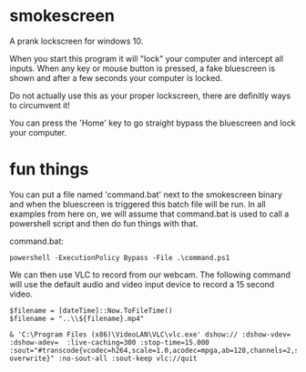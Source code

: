 # smokescreen

A prank lockscreen for windows 10.

When you start this program it will "lock" your computer and intercept all inputs.
When any key or mouse button is pressed, a fake bluescreen is shown and after a few seconds your computer is locked.

Do not actually use this as your proper lockscreen, there are definitly ways to circumvent it!

You can press the 'Home' key to go straight bypass the bluescreen and lock your computer.

# fun things

You can put a file named 'command.bat' next to the smokescreen binary and when the bluescreen is triggered this batch file will be run.
In all examples from here on, we will assume that command.bat is used to call a powershell script and then do fun things with that.

command.bat:
```
powershell -ExecutionPolicy Bypass -File .\command.ps1
```

We can then use VLC to record from our webcam. The following command will use the default audio and video input device to record a 15 second video.
```
$filename = [dateTime]::Now.ToFileTime()
$filename = "..\\${filename}.mp4"

& 'C:\Program Files (x86)\VideoLAN\VLC\vlc.exe' dshow:// :dshow-vdev=  :dshow-adev=  :live-caching=300 :stop-time=15.000 :sout="#transcode{vcodec=h264,scale=1.0,acodec=mpga,ab=128,channels=2,samplerate=44100,scodec=none}:file{dst=${filename}},no-overwrite}" :no-sout-all :sout-keep vlc://quit
```
